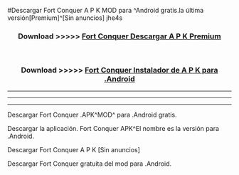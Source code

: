 #Descargar Fort Conquer A P K MOD para ^Android gratis.la última versión[Premium]^[Sin anuncios] jhe4s



<div align="center">
<h3>Download >>>>> <a href="https://es-web.web.app/?es= ${title}">Fort Conquer Descargar A P K Premium</a></h3><br>

<h3>Download >>>>> <a href="https://es-web.web.app/?es= ${title}">Fort Conquer Instalador de A P K para .Android</a></h3>
</div>


----------------------------------------------------------

----------------------------------------------------------

----------------------------------------------------------

Descargar Fort Conquer .APK^MOD^ para .Android gratis.

Descargar la aplicación. Fort Conquer APK^El nombre es la versión para .Android.

Descargar Fort Conquer A P K [Sin anuncios]

Descargar Fort Conquer gratuita del mod para .Android.